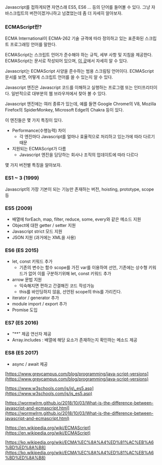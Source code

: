 Javascript를 접하게되면 자연스래 ES5, ES6 ... 등의 단어를 들어볼 수 있다. 그냥 자바스크립트의 버전이겠거니하고 넘겼었는데 좀 더 자세히 알아보자.

### ECMAScript란?

ECMA International이 ECMA-262 기술 규격에 따라 정의하고 있는 표준화된 스크립트 프로그래밍 언어를 말한다.

ECMAScript는 스크립트 언어가 준수해야 하는 규칙, 세부 사항 및 지침을 제공한다. ECMAScript는 문서로 작성되어 있으며, [이 곳](https://www.ecma-international.org/publications-and-standards/standards/ecma-262/)에서 자세히 알 수 있다.



Javascript는 ECMAScript 사양을 준수하는 범용 스크림팅 언어이다. ECMAScript 문서를 보면, 어떻게 스크립트 언어를 쓸 수 있는지 알 수 있다.

Javascript 엔진은 Javascript 코드를 이해하고 실행하는 프로그램 또는 인터프리터이다. 일반적으로 대부분의 웹 브라우저에서 찾아 볼 수 있다.

Javascript 엔진에는 여러 종류가 있는데, 예를 들면 Google Chrome의 V8, Mozilla Firefox의 SpiderMonkey, Microsoft Edge의 Chakra 등이 있다.

이 엔진들은 몇 가지 특징이 있다.

-   Performance(수행능력) 차이
    -   각 엔진마다 Javascript를 얼마나 효율적으로 처리하고 있는가에 따라 다르기 때문
-   지원되는 ECMAScript가 다름
    -   Javascript 엔진을 담당하는 회사나 조직의 업데이트에 따라 다르다

몇 가지 버전별 특징을 알아보자.

### ES1 ~ 3 (1999)

Javascript의 가장 기본이 되는 기능만 존재하는 버전, hoisting, prototype, scope 등

### ES5 (2009)

-   배열에 forEach, map, filter, reduce, some, every와 같은 메소드 지원
-   Object에 대한 getter / setter 지원
-   Javascript strict 모드 지원
-   JSON 지원 (과거에는 XML을 사용)

### ES6 (ES 2015)

-   let, const 키워드 추가
    -   기존의 변수는 함수 scope를 가진 var를 이용하여 선언, 기존에는 상수형 키워드가 없어 이를 구분하기위해 let, const 키워드 추가
-   arrow 문법 지원
    -   익숙해지면 편하고 간결해진 코드 작성가능
    -   this를 바인딩하지 않음, 선언된 scope의 this를 가리킨다.
-   iterator / generator 추가
-   module import / export 추가
-   Promise 도입

### ES7 (ES 2016)

-   "\*\*" 제곱 연산자 제공
-   Array.includes : 배열에 해당 요소가 존재하는지 확인하는 메소드 제공

### ES8 (ES 2017)

-   async / await 제공

[https://www.greycampus.com/blog/programming/java-script-versions](https://www.greycampus.com/blog/programming/java-script-versions)

[https://www.w3schools.com/js/js\_es5.asp](https://www.w3schools.com/js/js_es5.asp)

[https://wormwlrm.github.io/2018/10/03/What-is-the-difference-between-javascript-and-ecmascript.html](https://wormwlrm.github.io/2018/10/03/What-is-the-difference-between-javascript-and-ecmascript.html)

[https://en.wikipedia.org/wiki/ECMAScript](https://en.wikipedia.org/wiki/ECMAScript)

[https://ko.wikipedia.org/wiki/ECMA%EC%8A%A4%ED%81%AC%EB%A6%BD%ED%8A%B8](https://ko.wikipedia.org/wiki/ECMA%EC%8A%A4%ED%81%AC%EB%A6%BD%ED%8A%B8)